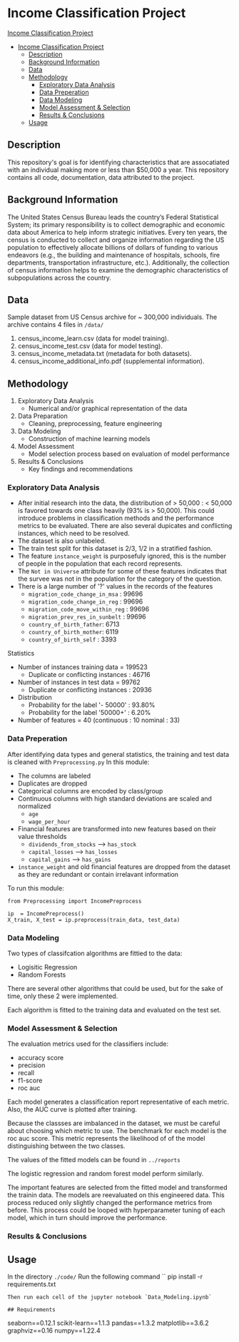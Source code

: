 # Income Classification Project

[Income Classification Project](#income-classification-project)
- [Income Classification Project](#income-classification-project)
  - [Description](#description)
  - [Background Information](#background-information)
  - [Data](#data)
  - [Methodology](#methodology)
    - [Exploratory Data Analysis](#exploratory-data-analysis)
    - [Data Preperation](#data-preperation)
    - [Data Modeling](#data-modeling)
    - [Model Assessment \& Selection](#model-assessment--selection)
    - [Results \& Conclusions](#results--conclusions)
  - [Usage](#usage)

## Description
This repository's goal is for identifying characteristics that are assocatiated with an individual making more or less than $50,000 a year. This repository contains all code, documentation, data attributed to the project. 

## Background Information
The United States Census Bureau leads the country’s Federal Statistical System; its primary
responsibility is to collect demographic and economic data about America to help inform
strategic initiatives. Every ten years, the census is conducted to collect and organize information
regarding the US population to effectively allocate billions of dollars of funding to various
endeavors (e.g., the building and maintenance of hospitals, schools, fire departments,
transportation infrastructure, etc.). Additionally, the collection of census information helps to
examine the demographic characteristics of subpopulations across the country.

## Data
Sample dataset from US Census archive for ~ 300,000 individuals. The archive contains 4 files in ``/data/``
1. census_income_learn.csv (data for model training).
2. census_income_test.csv (data for model testing).
3. census_income_metadata.txt (metadata for both datasets).
4. census_income_additional_info.pdf (supplemental information).

## Methodology
1. Exploratory Data Analysis
    - Numerical and/or graphical representation of the data
2. Data Preparation
    - Cleaning, preprocessing, feature engineering
3. Data Modeling
    - Construction of machine learning models
4. Model Assessment
    - Model selection process based on evaluation of model performance
5. Results & Conclusions
    - Key findings and recommendations

### Exploratory Data Analysis
- After initial research into the data, the distribution of > 50,000 : < 50,000 is favored towards one class heavily (93% is > 50,000). This could introduce problems in classification methods and the performance metrics to be evaluated. There are also several dupicates and conflicting instances, which need to be resolved.
- The dataset is also unlabeled. 
- The train test split for this dataset is 2/3, 1/2 in a stratified fashion. 
- The feature ``instance_weight`` is purposefuly ignored, this is the number of people in the population that each record represents. 
- The ``Not in Universe`` attribute for some of these features indicates that the survee was not in the population for the category of the question.
- There is a large number of '?' values in the records of the features
  - `migration_code_change_in_msa` : 99696
  - `migration_code_change_in_reg` : 99696
  - `migration_code_move_within_reg` : 99696
  - `migration_prev_res_in_sunbelt` : 99696
  - `country_of_birth_father`: 6713 
  - `country_of_birth_mother`: 6119
  - `country_of_birth_self` : 3393
  
Statistics
-  Number of instances training data = 199523
   -  Duplicate or conflicting instances : 46716
-  Number of instances in test data = 99762
   -  Duplicate or conflicting instances : 20936
-  Distribution
   -  Probability for the label '- 50000' : 93.80%
   -  Probability for the label '50000+' : 6.20%
- Number of features = 40 (continuous : 10 nominal : 33)

### Data Preperation
After identifying data types and general statistics, the training and test data is cleaned with  `Preprocessing.py`
In this module:
- The columns are labeled
- Duplicates are dropped
- Categorical columns are encoded by class/group
- Continuous columns with high standard deviations are scaled and normalized
  - `age`
  - `wage_per_hour`
- Financial features are transformed into new features based on their value thresholds
  - `dividends_from_stocks` --> `has_stock`
  - `capital_losses` --> `has_losses`
  - `capital_gains` --> `has_gains`
- `instance_weight` and old financial features are dropped from the dataset as they are redundant or contain irrelavant information

To run this module:
```
from Preprocessing import IncomePreprocess

ip  = IncomePreprocess()
X_train, X_test = ip.preprocess(train_data, test_data)
```


### Data Modeling
Two types of classifcation algorithms are fittied to the data:
- Logisitic Regression
- Random Forests

There are several other algorithms that could be used, but for the sake of time, only these 2 were implemented.

Each algorithm is fitted to the training data and evaluated on the test set. 


### Model Assessment & Selection

The evaluation metrics used for the classifiers include:
- accuracy score
- precision 
- recall  
- f1-score
- roc auc 

Each model generates a classification report representative of each metric. Also, the AUC curve is plotted after training.

Because the classses are imbalanced in the dataset, we must be careful about choosing which metric to use. The benchmark for each model is the roc auc score. This metric represents the likelihood of of the model distinguishing between the two classes.

The values of the fitted models can be found in `../reports`

The logistic regression and random forest model perform similarly. 

The important features are selected from the fitted model and transformed the trainin data. The models are reevaluated on this engineered data. This process reduced only slightly changed the performance metrics from before. This process could be looped with hyperparameter tuning of each model, which in turn should improve the performance.

### Results & Conclusions

## Usage
In the directory `./code/`
Run the following command
``
pip install -r requirements.txt
```
Then run each cell of the jupyter notebook `Data_Modeling.ipynb`

## Requirements
```
seaborn==0.12.1
scikit-learn==1.1.3
pandas==1.3.2
matplotlib==3.6.2
graphviz==0.16
numpy==1.22.4
```

